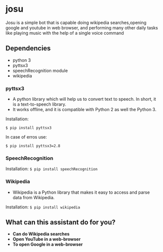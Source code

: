 
# josu
Josu is a simple bot that is capable doing wikipedia searches,opening google and youtube in web browser, and performing many other daily tasks like playing music with the help of a single voice command

## Dependencies
- python 3
- pyttsx3
- speechRecognition module
- wikipedia
### pyttsx3
    
- A python library which will help us to convert text to speech.   In short, it is a text-to-speech library.
- It works offline, and it is compatible with Python 2 as well     the  Python 3.

Installation:

`$ pip install pyttsx3`

In case of erros use:

`$ pip install pyttsx3=2.8`

### SpeechRecognition

Installation:
`$ pip install speechRecognition`

### Wikipedia

- Wikipedia is a Python library that makes it easy to access and   parse data from Wikipedia.

Installation:
`$ pip install wikipedia`


## What can this assistant do for you?
- **Can do Wikipedia searches**
- **Open YouTube in a web-browser**
- **To open Google in a web-browser**












